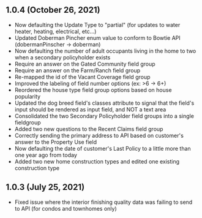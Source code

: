## 1.0.4 (October 26, 2021)

* Now defaulting the Update Type to "partial" (for updates to water heater, heating, electrical, etc...)
* Updated Doberman Pincher enum value to conform to Bowtie API (dobermanPinscher -> doberman)
* Now defaulting the number of adult occupants living in the home to two when a secondary policyholder exists
* Require an answer on the Gated Community field group
* Require an answer on the Farm/Ranch field group
* Re-mapped the id of the Vacant Coverage field group
* Improved the labeling of field number options (ex: >6 -> 6+)
* Reordered the house type field group options based on house popularity
* Updated the dog breed field's classes attribute to signal that the field's input should be rendered as input field, and NOT a text area
* Consolidated the two Secondary Policyholder field groups into a single fieldgroup
* Added two new questions to the Recent Claims field group
* Correctly sending the primary address to API based on customer's answer to the Property Use field
* Now defaulting the date of customer's Last Policy to a little more than one year ago from today
* Added two new home construction types and edited one existing construction type

## 1.0.3 (July 25, 2021)

* Fixed issue where the interior finishing quality data was failing to send to API (for condos and townhomes only) 
